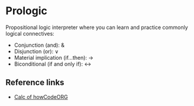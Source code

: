 # Prologic
Propositional logic interpreter where you can learn and practice commonly logical connectives:
* Conjunction (and): &
* Disjunction (or): ∨
* Material implication (if...then): ->
* Biconditional (if and only if): <->

## Reference links
* [Calc of howCodeORG](https://github.com/howCodeORG/Calc)
